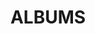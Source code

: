 ---
layout: album_gallery
resource: instagram
title: "ALBUMS"
description: "archive"
active: gallery
header-img: "img/gallery-bg.jpg"
images:
- image_path: /maitho9x/bikini/20240429_002258_472180566_18473860672031072_5828886499259185998_n.jpg
  gallery-folder: /gallery/maitho9x/bikini/
  gallery-name: bikini
  gallery-date: April 2025
- image_path: /maitho9x/bikini+1/20220226_184937_274634355_146449457830065_648347242182934516_n.jpg
  gallery-folder: /gallery/maitho9x/bikini+1/
  gallery-name: bikini+1
  gallery-date: April 2025
- image_path: /maitho9x/New folder/20220601_210039_285033712_2000219026831198_6282059888319156408_n.jpg
  gallery-folder: /gallery/maitho9x/New folder/
  gallery-name: New folder
  gallery-date: April 2025
- image_path: /maitho9x/vay/20220410_210214_278174080_155637760252221_6353581730911234948_n.jpg
  gallery-folder: /gallery/maitho9x/vay/
  gallery-name: vay
  gallery-date: April 2025
---